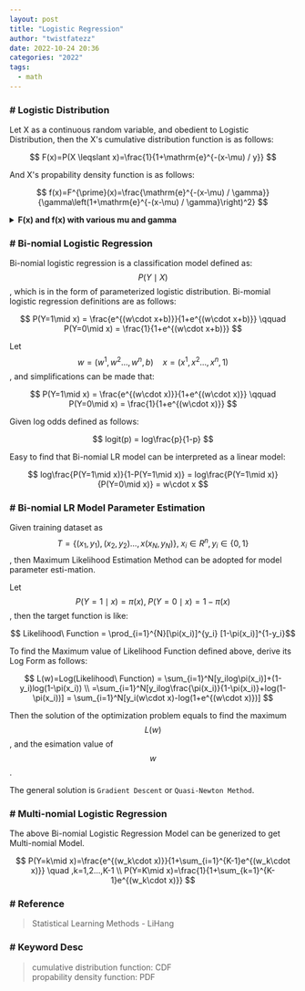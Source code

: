 ```yaml
---
layout: post
title: "Logistic Regression"
author: "twistfatezz"
date: 2022-10-24 20:36
categories: "2022" 
tags:
  - math
---
```


### # Logistic Distribution
Let X as a continuous random variable, and obedient to Logistic Distribution, then the X's cumulative distribution function is as follows:

$$ F(x)=P(X \leqslant x)=\frac{1}{1+\mathrm{e}^{-(x-\mu) / y}} $$

And X's propability density function is as follows:

$$ f(x)=F^{\prime}(x)=\frac{\mathrm{e}^{-(x-\mu) / \gamma}}{\gamma\left(1+\mathrm{e}^{-(x-\mu) / \gamma}\right)^2} $$

<details>
    <summary><b>F(x) and f(x) with various mu and gamma</b></summary>
    <center><img src="/assets/images/2022/logistic-regression/2.png" width="60%"></center>
    <center><img src="/assets/images/2022/logistic-regression/1.png" width="60%"></center>
</details>

### # Bi-nomial Logistic Regression
Bi-nomial logistic regression is a classification model defined as: $$ P(Y\mid X) $$, which is in the form of parameterized logistic distribution. Bi-momial logistic regression definitions are as follows:

$$ P(Y=1\mid x) = \frac{e^{(w\cdot x+b)}}{1+e^{(w\cdot x+b)}} \qquad P(Y=0\mid x) = \frac{1}{1+e^{(w\cdot x+b)}} $$

Let $$ w=(w^1,w^2...,w^n,b) \quad x=(x^1,x^2...,x^n,1) $$, and simplifications can be made that:

$$ P(Y=1\mid x) = \frac{e^{(w\cdot x)}}{1+e^{(w\cdot x)}} \qquad P(Y=0\mid x) = \frac{1}{1+e^{(w\cdot x)}} $$

Given log odds defined as follows:

$$ logit(p) = log\frac{p}{1-p} $$

Easy to find that Bi-nomial LR model can be interpreted as a linear model:

$$ log\frac{P(Y=1\mid x)}{1-P(Y=1\mid x)} = log\frac{P(Y=1\mid x)}{P(Y=0\mid x)} = w\cdot x $$

### # Bi-nomial LR Model Parameter Estimation
Given training dataset as $$ T=\{(x_1,y_1), (x_2,y_2)...,x(x_N,y_N)\}, \; x_i\in R^n, y_i\in \{0,1\}$$, then Maximum Likelihood Estimation Method can be adopted for model parameter esti-mation.

Let $$ P(Y=1\mid x)=\pi(x), \; P(Y=0\mid x)=1-\pi(x) $$, then the target function is like:

$$ Likelihood\ Function = \prod_{i=1}^{N}[\pi(x_i)]^{y_i} [1-\pi(x_i)]^{1-y_i}$$

To find the Maximum value of Likelihood Function defined above, derive its Log Form as follows:

$$ 
L(w)=Log(Likelihood\ Function) = \sum_{i=1}^N[y_ilog\pi(x_i)]+(1-y_i)log(1-\pi(x_i)) \\
=\sum_{i=1}^N[y_ilog\frac{\pi(x_i)}{1-\pi(x_i)}+log(1-\pi(x_i))] = \sum_{i=1}^N[y_i(w\cdot x)-log(1+e^{(w\cdot x)})]
$$

Then the solution of the optimization problem equals to find the maximum $$L(w)$$, and the esimation value of $$w$$.

The general solution is `Gradient Descent` or `Quasi-Newton Method`.

### # Multi-nomial Logistic Regression
The above Bi-nomial Logistic Regression Model can be generized to get Multi-nomial Model.

$$ 
P(Y=k\mid x)=\frac{e^{(w_k\cdot x)}}{1+\sum_{i=1}^{K-1}e^{(w_k\cdot x)}} \quad ,k=1,2...,K-1 \\
P(Y=K\mid x)=\frac{1}{1+\sum_{k=1}^{K-1}e^{(w_k\cdot x)}}
$$

### # Reference
> Statistical Learning Methods - LiHang

### # Keyword Desc
> cumulative distribution function: CDF <br>
> propability density function: PDF

